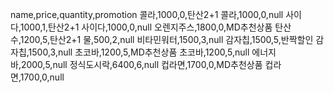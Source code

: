 name,price,quantity,promotion
콜라,1000,0,탄산2+1
콜라,1000,0,null
사이다,1000,1,탄산2+1
사이다,1000,0,null
오렌지주스,1800,0,MD추천상품
탄산수,1200,5,탄산2+1
물,500,2,null
비타민워터,1500,3,null
감자칩,1500,5,반짝할인
감자칩,1500,3,null
초코바,1200,5,MD추천상품
초코바,1200,5,null
에너지바,2000,5,null
정식도시락,6400,6,null
컵라면,1700,0,MD추천상품
컵라면,1700,0,null
